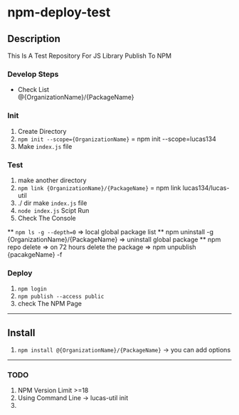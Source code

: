 # npm-deploy-test

## Description

This Is A Test Repository For JS Library Publish To NPM

### Develop Steps 

* Check List<br/>
@{OrganizationName}/{PackageName}

### Init
1. Create Directory 
2. ``npm init --scope={OrganizationName}`` = npm init --scope=lucas134
3. Make ``index.js``  file


### Test
1. make another directory
2. ``npm link {OrganizationName}/{PackageName}`` = npm link lucas134/lucas-util
3. ./ dir make ``index.js`` file
4. ```node index.js``` Scipt Run
5. Check The Console

** ```npm ls -g --depth=0``` => local global package list
** npm uninstall -g {OrganizationName}/{PackageName} => uninstall global package
** npm repo delete => on 72 hours delete the package => npm unpublish {pacakgeName} -f

### Deploy
1. ```npm login```
2. ```npm publish --access public```
3. check The NPM Page



----
## Install

1. ``npm install @{OrganizationName}/{PackageName}``
-> you can add options 

---
### TODO 

1. NPM Version Limit >=18
2. Using Command Line -> lucas-util init
3. 